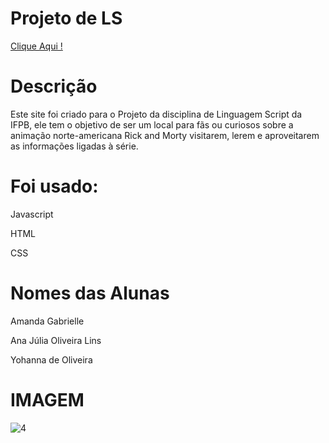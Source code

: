 # Projeto de LS
 
<a href = 'https://anajl.github.io/ProjetoLS2/site/index.html' resl = 'nofollow' target = "_blank"> Clique Aqui ! </a><br>

<h1>Descrição</h1>
<p>Este site foi criado para o Projeto da disciplina de Linguagem Script da IFPB, ele tem o objetivo de ser um local para fãs ou curiosos sobre a animação norte-americana Rick and Morty visitarem, lerem e aproveitarem as informações ligadas à série.  </p>

<h1>Foi usado:</h1>
<p>Javascript  </p>
<p>HTML</p>
<p>CSS</p>

<h1>Nomes das Alunas</h1>
<p>Amanda Gabrielle</p>
<p>Ana Júlia Oliveira Lins  </p>
<p>Yohanna de Oliveira  </p>



<h1>IMAGEM</h1>

![4](https://user-images.githubusercontent.com/56701827/73038915-ef29c380-3e32-11ea-93d6-832a3c740ccc.png)


